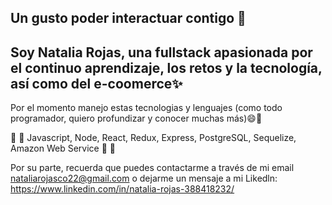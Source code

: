 ## Un gusto poder interactuar contigo 👋

## Soy Natalia Rojas, una fullstack apasionada por el continuo aprendizaje, los retos y la tecnología, así como del e-coomerce✨

Por el momento manejo estas tecnologias y lenguajes (como todo programador, quiero profundizar y conocer muchas más)😄🔭

:rocket: :rocket: Javascript, Node, React, Redux, Express, PostgreSQL, Sequelize, Amazon Web Service  :rocket: :rocket:

Por su parte, recuerda que puedes contactarme a través de mi email nataliarojasco22@gmail.com o dejarme un mensaje a mi Likedln: https://www.linkedin.com/in/natalia-rojas-388418232/ 
